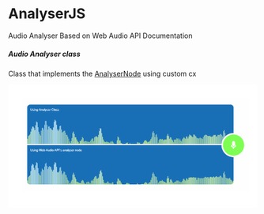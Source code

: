 # AnalyserJS
Audio Analyser Based on Web Audio API Documentation

##### Audio Analyser class
Class that implements the [AnalyserNode](https://www.w3.org/TR/webaudio/#analysernode) using custom cx 
 

![alt text](screens/image1.png)
 

